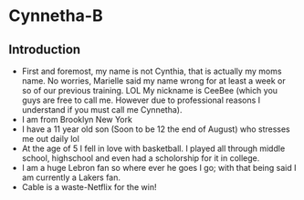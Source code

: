 # Cynnetha-B
## Introduction
- First and foremost, my name is not Cynthia, that is actually my moms name. No worries, Marielle said my name wrong for at least a week or so of our previous training. LOL My nickname is CeeBee (which you guys are free to call me. However due to professional reasons I understand if you must call me Cynnetha). 
- I am from Brooklyn New York
- I have a 11 year old son (Soon to be 12 the end of August) who stresses me out daily lol
- At the age of 5 I fell in love with basketball. I played all through middle school, highschool and even had a scholorship for it in college. 
- I am a huge Lebron fan so where ever he goes I go; with that being said I am currently a Lakers fan. 
- Cable is a waste-Netflix for the win!
